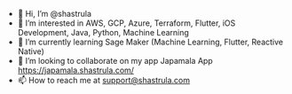- 👋 Hi, I’m @shastrula
- 👀 I’m interested in AWS, GCP, Azure, Terraform, Flutter, iOS Development, Java, Python, Machine Learning
- 🌱 I’m currently learning Sage Maker (Machine Learning, Flutter, Reactive Native)
- 💞️ I’m looking to collaborate on my app Japamala App https://japamala.shastrula.com/
- 📫 How to reach me at support@shastrula.com

<!---
shastrula/shastrula is a ✨ special ✨ repository because its `README.md` (this file) appears on your GitHub profile.
You can click the Preview link to take a look at your changes.
--->
